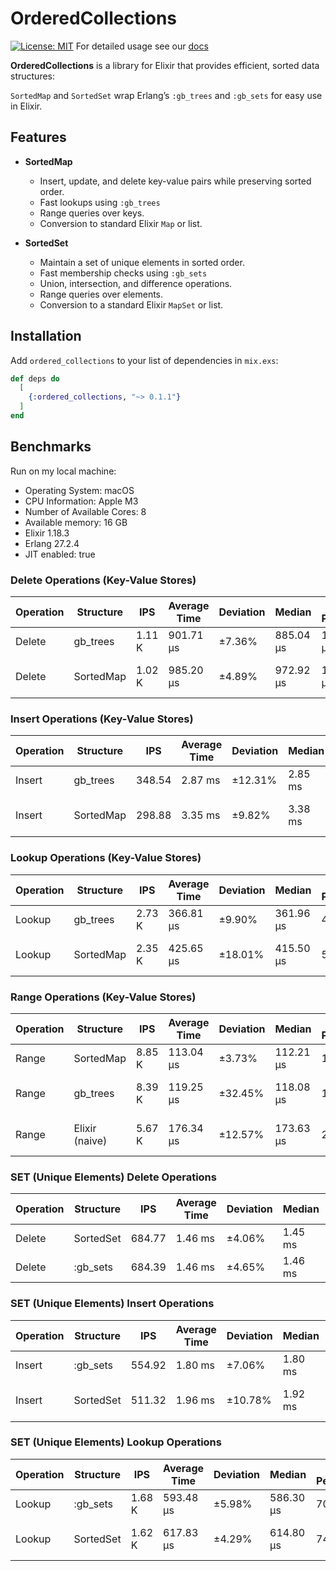 # OrderedCollections
[![License: MIT](https://img.shields.io/badge/License-MIT-yellow.svg)](LICENSE)
For detailed usage see our [docs](https://hexdocs.pm/ordered_collections/api-reference.html)

**OrderedCollections** is a library for Elixir that provides efficient, sorted data structures:

`SortedMap` and `SortedSet` wrap Erlang’s `:gb_trees` and `:gb_sets` for easy use in Elixir.

## Features

- **SortedMap**
  - Insert, update, and delete key-value pairs while preserving sorted order.
  - Fast lookups using `:gb_trees`
  - Range queries over keys.
  - Conversion to standard Elixir `Map` or list.

- **SortedSet**
  - Maintain a set of unique elements in sorted order.
  - Fast membership checks using `:gb_sets`
  - Union, intersection, and difference operations.
  - Range queries over elements.
  - Conversion to a standard Elixir `MapSet` or list.

## Installation

Add `ordered_collections` to your list of dependencies in `mix.exs`:

```elixir
def deps do
  [
    {:ordered_collections, "~> 0.1.1"}
  ]
end
```

## Benchmarks

Run on my local machine:

- Operating System: macOS
- CPU Information: Apple M3
- Number of Available Cores: 8
- Available memory: 16 GB
- Elixir 1.18.3
- Erlang 27.2.4
- JIT enabled: true

### Delete Operations (Key-Value Stores)

| **Operation**    | **Structure**    | **IPS** | **Average Time** | **Deviation** | **Median**   | **99th Percentile** | **Comparison**                |
|------------------|------------------|---------|------------------|---------------|--------------|---------------------|-------------------------------|
| Delete           | gb_trees         | 1.11 K  | 901.71 μs        | ±7.36%       | 885.04 μs    | 1129.99 μs          | —                             |
| Delete           | SortedMap        | 1.02 K  | 985.20 μs        | ±4.89%       | 972.92 μs    | 1198.37 μs          | 1.09× slower (+83.48 μs)       |

### Insert Operations (Key-Value Stores)

| **Operation**    | **Structure**    | **IPS** | **Average Time** | **Deviation** | **Median**   | **99th Percentile** | **Comparison**                |
|------------------|------------------|---------|------------------|---------------|--------------|---------------------|-------------------------------|
| Insert           | gb_trees         | 348.54  | 2.87 ms          | ±12.31%      | 2.85 ms      | 3.71 ms             | —                             |
| Insert           | SortedMap        | 298.88  | 3.35 ms          | ±9.82%       | 3.38 ms      | 4.21 ms             | 1.17× slower (+0.48 ms)       |

### Lookup Operations (Key-Value Stores)

| **Operation**    | **Structure**    | **IPS** | **Average Time** | **Deviation** | **Median**   | **99th Percentile** | **Comparison**                |
|------------------|------------------|---------|------------------|---------------|--------------|---------------------|-------------------------------|
| Lookup           | gb_trees         | 2.73 K  | 366.81 μs        | ±9.90%       | 361.96 μs    | 446.20 μs           | —                             |
| Lookup           | SortedMap        | 2.35 K  | 425.65 μs        | ±18.01%      | 415.50 μs    | 508.36 μs           | 1.16× slower (+58.84 μs)       |

### Range Operations (Key-Value Stores)

| **Operation**    | **Structure**    | **IPS** | **Average Time** | **Deviation** | **Median**   | **99th Percentile** | **Comparison**                |
|------------------|------------------|---------|------------------|---------------|--------------|---------------------|-------------------------------|
| Range            | SortedMap        | 8.85 K  | 113.04 μs        | ±3.73%       | 112.21 μs    | 130.50 μs           | —                             |
| Range            | gb_trees         | 8.39 K  | 119.25 μs        | ±32.45%      | 118.08 μs    | 136.58 μs           | 1.05× slower (+6.20 μs)        |
| Range            | Elixir (naive)   | 5.67 K  | 176.34 μs        | ±12.57%      | 173.63 μs    | 220.07 μs           | 1.56× slower (+63.29 μs)       |

### SET (Unique Elements) Delete Operations

| **Operation**    | **Structure**    | **IPS** | **Average Time** | **Deviation** | **Median**   | **99th Percentile** | **Comparison**                |
|------------------|------------------|---------|------------------|---------------|--------------|---------------------|-------------------------------|
| Delete           | SortedSet        | 684.77  | 1.46 ms          | ±4.06%       | 1.45 ms      | 1.67 ms             | —                             |
| Delete           | :gb_sets         | 684.39  | 1.46 ms          | ±4.65%       | 1.46 ms      | 1.68 ms             | ~Same performance             |

### SET (Unique Elements) Insert Operations

| **Operation**    | **Structure**    | **IPS** | **Average Time** | **Deviation** | **Median**   | **99th Percentile** | **Comparison**                |
|------------------|------------------|---------|------------------|---------------|--------------|---------------------|-------------------------------|
| Insert           | :gb_sets         | 554.92  | 1.80 ms          | ±7.06%       | 1.80 ms      | 2.15 ms             | —                             |
| Insert           | SortedSet        | 511.32  | 1.96 ms          | ±10.78%      | 1.92 ms      | 2.46 ms             | 1.09× slower (+0.154 ms)       |

### SET (Unique Elements) Lookup Operations

| **Operation**    | **Structure**    | **IPS** | **Average Time** | **Deviation** | **Median**   | **99th Percentile** | **Comparison**                |
|------------------|------------------|---------|------------------|---------------|--------------|---------------------|-------------------------------|
| Lookup           | :gb_sets         | 1.68 K  | 593.48 μs        | ±5.98%       | 586.30 μs    | 708.54 μs           | —                             |
| Lookup           | SortedSet        | 1.62 K  | 617.83 μs        | ±4.29%       | 614.80 μs    | 742.15 μs           | 1.04× slower (+24.36 μs)       |
